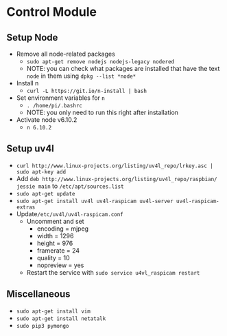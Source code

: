 # Control Module

## Setup Node

- Remove all node-related packages
	- `sudo apt-get remove nodejs nodejs-legacy nodered`
	- NOTE: you can check what packages are installed that have the text `node` in them using `dpkg --list *node*`
- Install n
	- `curl -L https://git.io/n-install | bash`
- Set environment variables for `n`
	- `. /home/pi/.bashrc`
	- NOTE: you only need to run this right after installation
- Activate node v6.10.2
	- `n 6.10.2`

## Setup uv4l

- `curl http://www.linux-projects.org/listing/uv4l_repo/lrkey.asc | sudo apt-key add`
- Add `deb http://www.linux-projects.org/listing/uv4l_repo/raspbian/ jessie main` to `/etc/apt/sources.list`
- `sudo apt-get update`
- `sudo apt-get install uv4l uv4l-raspicam uv4l-server uv4l-raspicam-extras`
- Update`/etc/uv4l/uv4l-raspicam.conf`
	- Uncomment and set
		- encoding = mjpeg
		- width = 1296
		- height = 976
		- framerate = 24
		- quality = 10
		- nopreview = yes
	- Restart the service with `sudo service u4vl_raspicam restart`

## Miscellaneous

- `sudo apt-get install vim`
- `sudo apt-get install netatalk`
- `sudo pip3 pymongo`

